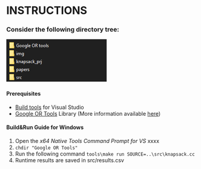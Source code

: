 # INSTRUCTIONS #
### Consider the following directory tree:
![Directory listing](img/directoryimg.png?raw=true)

#### Prerequisites
* [Build tools](https://visualstudio.microsoft.com/downloads/#build-tools-for-visual-studio-2019) for Visual Studio
* [Google OR Tools](https://developers.google.com/optimization/install/cpp/windows) Library
(More information available [here](https://developers.google.com/optimization/install))

#### Build&Run Guide for Windows
1. Open the *x64 Native Tools Command Prompt for VS* xxxx
2. ```chdir "Google OR Tools"``` 
3. Run the following command ```tools\make run SOURCE=..\src\knapsack.cc```
4. Runtime results are saved in src/results.csv
